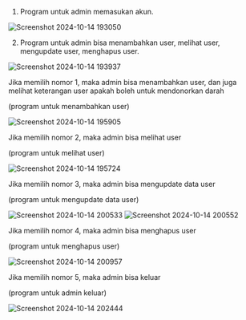 
1. Program untuk admin memasukan akun.

![Screenshot 2024-10-14 193050](https://github.com/user-attachments/assets/5b66f9d7-c67f-4f16-a95e-d039040622bb)


2. Program untuk admin bisa menambahkan user, melihat user, mengupdate user, menghapus user.

![Screenshot 2024-10-14 193937](https://github.com/user-attachments/assets/c8ff0747-e2f6-418c-8307-e7b5435f16ff)


Jika memilih nomor 1, maka admin bisa menambahkan user, dan juga melihat keterangan user apakah boleh untuk mendonorkan darah

(program untuk menambahkan user)

![Screenshot 2024-10-14 195905](https://github.com/user-attachments/assets/6404e8ee-d299-4239-a65b-eed6a5767f91)


Jika memilih nomor 2, maka admin bisa melihat user

(program untuk melihat user)

![Screenshot 2024-10-14 195724](https://github.com/user-attachments/assets/8b5c2d49-d589-4bc4-8771-e98b2882719d)


Jika memilih nomor 3, maka admin bisa mengupdate data user

(program untuk mengupdate data user)

![Screenshot 2024-10-14 200533](https://github.com/user-attachments/assets/0cf3265e-096e-4d50-816e-45c28277d1b8)
![Screenshot 2024-10-14 200552](https://github.com/user-attachments/assets/6e435d2d-47b4-4e98-b4ed-dd55bd5040f3)


Jika memilih nomor 4, maka admin bisa menghapus user

(program untuk menghapus user)

![Screenshot 2024-10-14 200957](https://github.com/user-attachments/assets/36eb50b8-311e-4fa6-a9d9-5a1617de88c5)


Jika memilih nomor 5, maka admin bisa keluar

(program untuk admin keluar)

![Screenshot 2024-10-14 202444](https://github.com/user-attachments/assets/47931c80-3824-4c8a-9b37-876caf3dde26)











